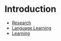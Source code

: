 # Introduction

* [Research](/uses/research)
* [Language Learning](/uses/language-learning)
* [Learning](/uses/learning)
